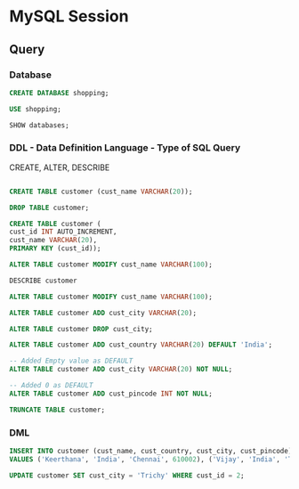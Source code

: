 # MySQL Session

## Query

### Database

```sql
CREATE DATABASE shopping;

USE shopping;

SHOW databases;
```

### DDL - Data Definition Language - Type of SQL Query

CREATE, ALTER, DESCRIBE

```sql

CREATE TABLE customer (cust_name VARCHAR(20));

DROP TABLE customer;

CREATE TABLE customer (
cust_id INT AUTO_INCREMENT, 
cust_name VARCHAR(20),
PRIMARY KEY (cust_id));

ALTER TABLE customer MODIFY cust_name VARCHAR(100);

DESCRIBE customer

ALTER TABLE customer MODIFY cust_name VARCHAR(100);

ALTER TABLE customer ADD cust_city VARCHAR(20);

ALTER TABLE customer DROP cust_city;

ALTER TABLE customer ADD cust_country VARCHAR(20) DEFAULT 'India';

-- Added Empty value as DEFAULT
ALTER TABLE customer ADD cust_city VARCHAR(20) NOT NULL;

-- Added 0 as DEFAULT
ALTER TABLE customer ADD cust_pincode INT NOT NULL;

TRUNCATE TABLE customer;


```

### DML

```sql
INSERT INTO customer (cust_name, cust_country, cust_city, cust_pincode)
VALUES ('Keerthana', 'India', 'Chennai', 610002), ('Vijay', 'India', 'Trichy', 642852);

UPDATE customer SET cust_city = 'Trichy' WHERE cust_id = 2; 
```

